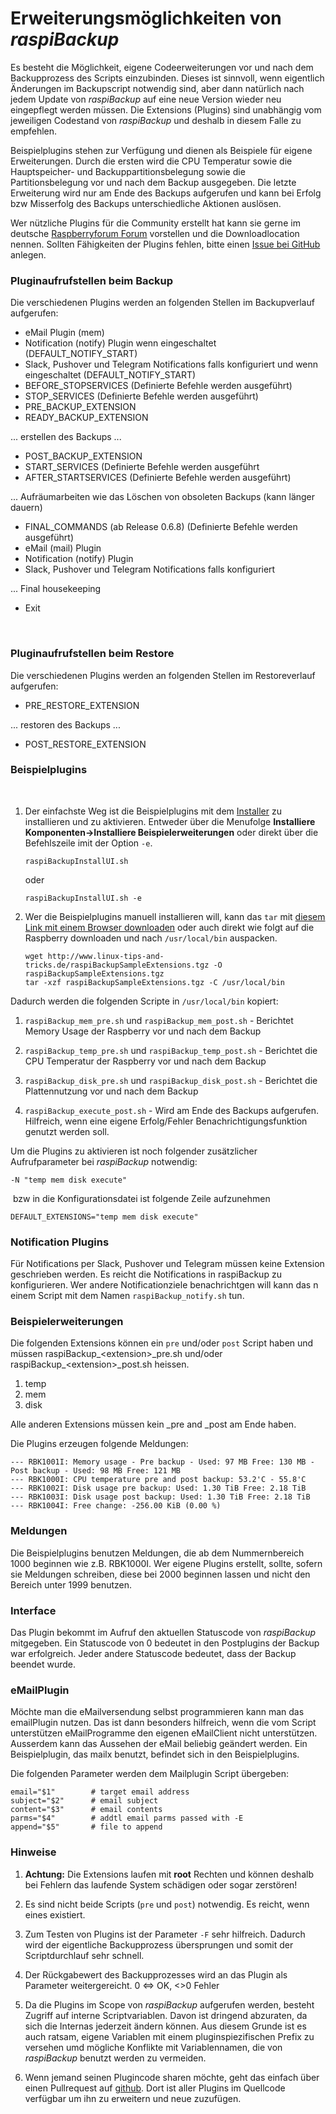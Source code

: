 # Erweiterungsmöglichkeiten von *raspiBackup*


Es besteht die Möglichkeit, eigene Codeerweiterungen vor und nach dem
Backupprozess des Scripts einzubinden. Dieses ist sinnvoll, wenn
eigentlich Änderungen im Backupscript notwendig sind, aber dann natürlich
nach jedem Update von *raspiBackup* auf eine neue Version wieder neu
eingepflegt werden müssen. Die Extensions (Plugins) sind unabhängig vom
jeweiligen Codestand von *raspiBackup* und deshalb in diesem Falle zu
empfehlen.

Beispielplugins stehen zur Verfügung und dienen als Beispiele für
eigene Erweiterungen. Durch die ersten wird die CPU Temperatur sowie
die Hauptspeicher- und Backuppartitionsbelegung sowie die
Partitionsbelegung vor und nach dem Backup ausgegeben. Die letzte
Erweiterung wird nur am Ende des Backups aufgerufen und kann bei Erfolg
bzw Misserfolg des Backups unterschiedliche Aktionen auslösen.

Wer nützliche Plugins für die Community erstellt hat kann sie gerne im
deutsche [Raspberryforum Forum](https://https://forum-raspberrypi.de/forum/board/164-raspibackup/) 
vorstellen und die Downloadlocation nennen. Sollten
Fähigkeiten der Plugins fehlen, bitte einen [Issue bei GitHub](https://github.com/framps/raspiBackup/issues) anlegen.

### Pluginaufrufstellen beim Backup

Die verschiedenen Plugins werden an folgenden Stellen im Backupverlauf
aufgerufen:

  - eMail Plugin (mem)
  - Notification (notify) Plugin wenn eingeschaltet (DEFAULT_NOTIFY_START)
  - Slack, Pushover und Telegram Notifications falls konfiguriert und wenn
    eingeschaltet (DEFAULT_NOTIFY_START)
  - BEFORE_STOPSERVICES (Definierte Befehle werden ausgeführt)
  - STOP_SERVICES (Definierte Befehle werden ausgeführt)
  - PRE_BACKUP_EXTENSION
  - READY_BACKUP_EXTENSION

... erstellen des Backups ...

  - POST_BACKUP_EXTENSION
  - START_SERVICES (Definierte Befehle werden ausgeführt
  - AFTER_STARTSERVICES (Definierte Befehle werden ausgeführt)

... Aufräumarbeiten wie das Löschen von obsoleten Backups (kann länger dauern)

  - FINAL_COMMANDS (ab Release 0.6.8) (Definierte Befehle werden ausgeführt)
  - eMail (mail) Plugin
  - Notification (notify) Plugin
  - Slack, Pushover und Telegram Notifications falls konfiguriert

... Final housekeeping

  - Exit

 

### Pluginaufrufstellen beim Restore

Die verschiedenen Plugins werden an folgenden Stellen im Restoreverlauf
aufgerufen:

  - PRE_RESTORE_EXTENSION

... restoren des Backups ...

  - POST_RESTORE_EXTENSION
 

### Beispielplugins

 

1.  Der einfachste Weg ist die Beispielplugins mit dem [Installer](https://www.linux-tips-and-tricks.de/de/installation) zu
    installieren und zu aktivieren. Entweder über die Menufolge
    **Installiere Komponenten-\>Installiere Beispielerweiterungen** oder
    direkt über die Befehlszeile imit der Option `-e`.

        raspiBackupInstallUI.sh

    oder

        raspiBackupInstallUI.sh -e

2.  Wer die Beispielplugins manuell installieren will, kann das `tar` mit
    [diesem Link mit einem Browser downloaden](https://www.linux-tips-and-tricks.de/de/downloads/raspibackupsampleextensions-tgz/download)
    oder auch direkt wie folgt auf die Raspberry downloaden und nach
    `/usr/local/bin` auspacken.

        wget http://www.linux-tips-and-tricks.de/raspiBackupSampleExtensions.tgz -O raspiBackupSampleExtensions.tgz
        tar -xzf raspiBackupSampleExtensions.tgz -C /usr/local/bin

Dadurch werden die folgenden Scripte in `/usr/local/bin` kopiert:

1. `raspiBackup_mem_pre.sh` und `raspiBackup_mem_post.sh` -
   Berichtet Memory Usage der Raspberry vor und nach dem Backup

2. `raspiBackup_temp_pre.sh` und `raspiBackup_temp_post.sh` -
   Berichtet die CPU Temperatur der Raspberry vor und nach dem Backup

3. `raspiBackup_disk_pre.sh` und `raspiBackup_disk_post.sh` -
   Berichtet die Plattennutzung vor und nach dem Backup

4. `raspiBackup_execute_post.sh` - Wird am Ende des Backups aufgerufen.
   Hilfreich, wenn eine eigene Erfolg/Fehler Benachrichtigungsfunktion
   genutzt werden soll.
 

Um die Plugins zu aktivieren ist noch folgender zusätzlicher
Aufrufparameter bei *raspiBackup* notwendig:

    -N "temp mem disk execute"

 bzw in die Konfigurationsdatei ist folgende Zeile aufzunehmen

    DEFAULT_EXTENSIONS="temp mem disk execute"

### Notification Plugins

Für Notifications per Slack, Pushover und Telegram müssen keine
Extension geschrieben werden. Es reicht die Notifications in raspiBackup
zu konfigurieren.
Wer andere Notificationziele benachrichtgen will kann das n einem Script
mit dem Namen `raspiBackup_notify.sh` tun.

### Beispielerweiterungen

Die folgenden Extensions können ein `pre` und/oder `post` Script haben und
müssen raspiBackup\_\<extension\>\_pre.sh und/oder
raspiBackup\_\<extension\>\_post.sh heissen. 

  1.  temp
  2.  mem
  3.  disk

Alle anderen Extensions müssen kein \_pre and \_post am Ende haben.

Die Plugins erzeugen folgende Meldungen:

    --- RBK1001I: Memory usage - Pre backup - Used: 97 MB Free: 130 MB - Post backup - Used: 98 MB Free: 121 MB
    --- RBK1000I: CPU temperature pre and post backup: 53.2'C - 55.8'C
    --- RBK1002I: Disk usage pre backup: Used: 1.30 TiB Free: 2.18 TiB
    --- RBK1003I: Disk usage post backup: Used: 1.30 TiB Free: 2.18 TiB
    --- RBK1004I: Free change: -256.00 KiB (0.00 %)

### Meldungen

Die Beispielplugins benutzen Meldungen, die ab dem Nummernbereich 1000
beginnen wie z.B. RBK1000I. Wer eigene Plugins erstellt, sollte, sofern
sie Meldungen schreiben, diese bei 2000 beginnen lassen und nicht den
Bereich unter 1999 benutzen.

### Interface

Das Plugin bekommt im Aufruf den aktuellen Statuscode von *raspiBackup*
mitgegeben. Ein Statuscode von 0 bedeutet in den Postplugins der Backup
war erfolgreich. Jeder andere Statuscode bedeutet, dass der Backup
beendet wurde.

### eMailPlugin

Möchte man die eMailversendung selbst programmieren kann man das
emailPlugin nutzen.
Das ist dann besonders hilfreich, wenn die vom Script unterstützen eMailProgramme
den eigenen eMailClient nicht unterstützen.
Ausserdem kann das Aussehen der eMail beliebig geändert werden. Ein Beispielplugin, das mailx benutzt, befindet sich in den Beispielplugins.

Die folgenden Parameter werden dem Mailplugin Script übergeben:

    email="$1"        # target email address
    subject="$2"      # email subject
    content="$3"      # email contents
    parms="$4"        # addtl email parms passed with -E
    append="$5"       # file to append

### Hinweise

1. **Achtung:** Die Extensions laufen mit **root** Rechten und können
deshalb bei Fehlern das laufende System schädigen oder sogar zerstören!

2. Es sind nicht beide Scripts (`pre` und `post`) notwendig. Es reicht,
wenn eines existiert.

3. Zum Testen von Plugins ist der Parameter `-F` sehr hilfreich. Dadurch
wird der eigentliche Backupprozess übersprungen und somit der
Scriptdurchlauf sehr schnell.

4. Der Rückgabewert des Backupprozesses wird an das Plugin als
Parameter weitergereicht. 0 \<=\> OK, \<\>0 Fehler

5. Da die Plugins im Scope von *raspiBackup* aufgerufen werden, besteht
Zugriff auf interne Scriptvariablen. Davon ist dringend abzuraten, da sich die
Internas jederzeit ändern können. Aus diesem Grunde ist es auch ratsam,
eigene Variablen mit einem pluginspiezifischen Prefix zu versehen umd
mögliche Konflikte mit Variablennamen, die von *raspiBackup* benutzt werden
zu vermeiden.

6. Wenn jemand seinen Plugincode sharen möchte, geht das einfach über
einen Pullrequest auf [github](https://github.com/framps/raspiBackup).
Dort ist aller Plugins im Quellcode verfügbar um ihn zu erweitern und
neue zuzufügen.

[.status]: rft
[.source]: https://www.linux-tips-and-tricks.de/de/raspibackupcategoried/442-raspibackup-erweiterungen
[.source]: https://www.linux-tips-and-tricks.de/en/raspibackupcategorye/443-raspibackup-extensions


